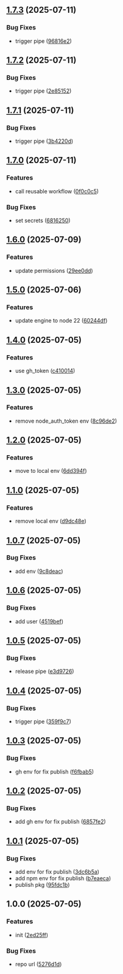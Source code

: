 ## [1.7.3](https://github.com/todayes/assets-hotel/compare/v1.7.2...v1.7.3) (2025-07-11)

### Bug Fixes

* trigger pipe ([96816e2](https://github.com/todayes/assets-hotel/commit/96816e2e955d7481d957b05bdc958c892f084f48))

## [1.7.2](https://github.com/todayes/assets-hotel/compare/v1.7.1...v1.7.2) (2025-07-11)

### Bug Fixes

* trigger pipe ([2e85152](https://github.com/todayes/assets-hotel/commit/2e85152e303e8c3b16d34ecd8f10f2c30fdf4fae))

## [1.7.1](https://github.com/todayes/assets-hotel/compare/v1.7.0...v1.7.1) (2025-07-11)

### Bug Fixes

* trigger pipe ([3b4220d](https://github.com/todayes/assets-hotel/commit/3b4220d8ca6a3f3df02a12584cee0cd21b3dc8c0))

## [1.7.0](https://github.com/todayes/assets-hotel/compare/v1.6.0...v1.7.0) (2025-07-11)

### Features

* call reusable workflow ([0f0c0c5](https://github.com/todayes/assets-hotel/commit/0f0c0c59e27d2be5c6e16a01b13f764e3a41c5fb))

### Bug Fixes

* set secrets ([6816250](https://github.com/todayes/assets-hotel/commit/6816250328db65e1718544bb9bf4b76eb68fa6d7))

## [1.6.0](https://github.com/todayes/assets-hotel/compare/v1.5.0...v1.6.0) (2025-07-09)

### Features

* update permissions ([29ee0dd](https://github.com/todayes/assets-hotel/commit/29ee0dd292bf566f715bc913b32b09dcd94c9087))

## [1.5.0](https://github.com/todayes/assets-hotel/compare/v1.4.0...v1.5.0) (2025-07-06)

### Features

* update engine to node 22 ([60244df](https://github.com/todayes/assets-hotel/commit/60244df6cb424541ecb3266f198a5da6117d08ff))

## [1.4.0](https://github.com/todayes/assets-hotel/compare/v1.3.0...v1.4.0) (2025-07-05)

### Features

* use gh_token ([c410014](https://github.com/todayes/assets-hotel/commit/c410014e65bef418e7c65f2bf158065e88b50bbd))

## [1.3.0](https://github.com/todayes/assets-hotel/compare/v1.2.0...v1.3.0) (2025-07-05)

### Features

* remove node_auth_token env ([8c96de2](https://github.com/todayes/assets-hotel/commit/8c96de2b1bb244e587e911bb6b62e08ee8e04949))

## [1.2.0](https://github.com/todayes/assets-hotel/compare/v1.1.0...v1.2.0) (2025-07-05)

### Features

* move to local env ([6dd394f](https://github.com/todayes/assets-hotel/commit/6dd394fe39cd2c1e00e3809f360de9a759acd166))

## [1.1.0](https://github.com/todayes/assets-hotel/compare/v1.0.7...v1.1.0) (2025-07-05)

### Features

* remove local env ([d9dc48e](https://github.com/todayes/assets-hotel/commit/d9dc48e506b2e6b13022e8222805ba802823855e))

## [1.0.7](https://github.com/todayes/assets-hotel/compare/v1.0.6...v1.0.7) (2025-07-05)

### Bug Fixes

* add env ([9c8deac](https://github.com/todayes/assets-hotel/commit/9c8deac1cd989886540bac74022212f477803a54))

## [1.0.6](https://github.com/todayes/assets-hotel/compare/v1.0.5...v1.0.6) (2025-07-05)

### Bug Fixes

* add user ([4519bef](https://github.com/todayes/assets-hotel/commit/4519befae3a716c2dffa129e42f40ebbc950efb2))

## [1.0.5](https://github.com/todayes/assets-hotel/compare/v1.0.4...v1.0.5) (2025-07-05)

### Bug Fixes

* release pipe ([e3d9726](https://github.com/todayes/assets-hotel/commit/e3d97263d48b6a8b1afaa294841a5636a901597a))

## [1.0.4](https://github.com/todayes/assets-hotel/compare/v1.0.3...v1.0.4) (2025-07-05)

### Bug Fixes

* trigger pipe ([359f9c7](https://github.com/todayes/assets-hotel/commit/359f9c78756cb6065d0d18912e83a4d2f520620d))

## [1.0.3](https://github.com/todayes/assets-hotel/compare/v1.0.2...v1.0.3) (2025-07-05)

### Bug Fixes

* gh env for fix publish ([f6fbab5](https://github.com/todayes/assets-hotel/commit/f6fbab5664c1e4cda8a1dba9852e985869282ac0))

## [1.0.2](https://github.com/todayes/assets-hotel/compare/v1.0.1...v1.0.2) (2025-07-05)

### Bug Fixes

* add gh env for fix publish ([6857fe2](https://github.com/todayes/assets-hotel/commit/6857fe206c3554ad9e09db4022e4f7d8b3460bf8))

## [1.0.1](https://github.com/todayes/assets-hotel/compare/v1.0.0...v1.0.1) (2025-07-05)

### Bug Fixes

* add env for fix publish ([3dc6b5a](https://github.com/todayes/assets-hotel/commit/3dc6b5a16720190c3ffb12cb34d4244cd20a16f5))
* add npm env for fix publish ([b7eaeca](https://github.com/todayes/assets-hotel/commit/b7eaeca4f9fe63093fe342be4c840f1bcef3144e))
* publish pkg ([95fdc1b](https://github.com/todayes/assets-hotel/commit/95fdc1b8f70e7fda084c21f64113f8eb1a7fcf33))

## 1.0.0 (2025-07-05)

### Features

* init ([2ed25ff](https://github.com/todayes/assets-hotel/commit/2ed25ff28f84610c02efbbd948766124a12c05a6))

### Bug Fixes

* repo url ([5276d1d](https://github.com/todayes/assets-hotel/commit/5276d1dbe50463ae1a68dda4470c52201d9a158b))
